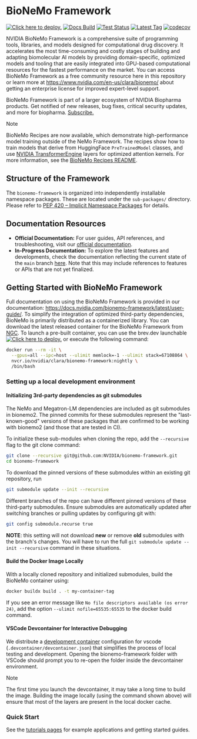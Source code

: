# BioNeMo Framework

[![Click here to deploy.](https://uohmivykqgnnbiouffke.supabase.co/storage/v1/object/public/landingpage/brevdeploynavy.svg)](https://console.brev.dev/launchable/deploy/now?launchableID=env-2pPDA4sJyTuFf3KsCv5KWRbuVlU)
[![Docs Build](https://img.shields.io/github/actions/workflow/status/NVIDIA/bionemo-framework/pages/pages-build-deployment?label=docs-build)](https://nvidia.github.io/bionemo-framework)
[![Test Status](https://github.com/NVIDIA/bionemo-framework/actions/workflows/unit-tests.yml/badge.svg)](https://github.com/NVIDIA/bionemo-framework/actions/workflows/unit-tests.yml)
[![Latest Tag](https://img.shields.io/github/v/tag/NVIDIA/bionemo-framework?label=latest-version)](https://catalog.ngc.nvidia.com/orgs/nvidia/teams/clara/containers/bionemo-framework/tags)
[![codecov](https://codecov.io/gh/NVIDIA/bionemo-framework/branch/main/graph/badge.svg?token=XqhegdZRqB)](https://codecov.io/gh/NVIDIA/bionemo-framework)

NVIDIA BioNeMo Framework is a comprehensive suite of programming tools, libraries, and models designed for computational drug discovery.
It accelerates the most time-consuming and costly stages of building and adapting biomolecular AI models by providing
domain-specific, optimized models and tooling that are easily integrated into GPU-based computational resources for the
fastest performance on the market. You can access BioNeMo Framework as a free community resource here in this repository
or learn more at <https://www.nvidia.com/en-us/clara/bionemo/> about getting an enterprise license for improved
expert-level support.

BioNeMo Framework is part of a larger ecosystem of NVIDIA Biopharma products. Get notified of new releases, bug fixes, critical security updates, and more for biopharma. [Subscribe.](https://www.nvidia.com/en-us/clara/biopharma/product-updates/)

> [!NOTE]
> BioNeMo Recipes are now available, which demonstrate high-performance model training outside of the NeMo Framework.
> The recipes show how to train models that derive from HuggingFace `PreTrainedModel` classes, and use
> [NVIDIA TransformerEngine](https://github.com/NVIDIA/TransformerEngine) layers for optimized attention kernels. For
> more information, see the [BioNeMo Recipes README](./bionemo-recipes.md).

## Structure of the Framework

The `bionemo-framework` is organized into independently installable namespace packages. These are located under the
`sub-packages/` directory. Please refer to [PEP 420 – Implicit Namespace Packages](https://peps.python.org/pep-0420/)
for details.

## Documentation Resources

- **Official Documentation:** For user guides, API references, and troubleshooting, visit our [official documentation](https://docs.nvidia.com/bionemo-framework/latest/).
- **In-Progress Documentation:** To explore the latest features and developments, check the documentation reflecting the current state of the `main` branch [here](https://nvidia.github.io/bionemo-framework/). Note that this may include references to features or APIs that are not yet finalized.

## Getting Started with BioNeMo Framework

Full documentation on using the BioNeMo Framework is provided in our documentation:
<https://docs.nvidia.com/bionemo-framework/latest/user-guide/>. To simplify the integration of optimized third-party dependencies, BioNeMo is primarily distributed as a containerized library. You can download the latest released container for the BioNeMo Framework from
[NGC](https://catalog.ngc.nvidia.com/orgs/nvidia/teams/clara/containers/bionemo-framework). To launch a pre-built container, you can use the brev.dev launchable [![ Click here to deploy.](https://uohmivykqgnnbiouffke.supabase.co/storage/v1/object/public/landingpage/brevdeploynavy.svg)](https://console.brev.dev/launchable/deploy/now?launchableID=env-2pPDA4sJyTuFf3KsCv5KWRbuVlU) or execute the following command:

```bash
docker run --rm -it \
  --gpus=all --ipc=host --ulimit memlock=-1 --ulimit stack=67108864 \
  nvcr.io/nvidia/clara/bionemo-framework:nightly \
  /bin/bash
```

### Setting up a local development environment

#### Initializing 3rd-party dependencies as git submodules

The NeMo and Megatron-LM dependencies are included as git submodules in bionemo2. The pinned commits for these submodules represent the "last-known-good" versions of these packages
that are confirmed to be working with bionemo2 (and those that are tested in CI).

To initialize these sub-modules when cloning the repo, add the `--recursive` flag to the git clone command:

```bash
git clone --recursive git@github.com:NVIDIA/bionemo-framework.git
cd bionemo-framework
```

To download the pinned versions of these submodules within an existing git repository, run

```bash
git submodule update --init --recursive
```

Different branches of the repo can have different pinned versions of these third-party submodules. Ensure submodules are automatically updated after switching branches or pulling updates by configuring git with:

```bash
git config submodule.recurse true
```

**NOTE**: this setting will not download **new** or remove **old** submodules with the branch's changes.
You will have to run the full `git submodule update --init --recursive` command in these situations.

#### Build the Docker Image Locally

With a locally cloned repository and initialized submodules, build the BioNeMo container using:

```bash
docker buildx build . -t my-container-tag
```
If you see an error message like `No file descriptors available (os error 24)`, add the option `--ulimit nofile=65535:65535` to the docker build command.  

#### VSCode Devcontainer for Interactive Debugging

We distribute a [development container](https://devcontainers.github.io/) configuration for vscode
(`.devcontainer/devcontainer.json`) that simplifies the process of local testing and development. Opening the
bionemo-framework folder with VSCode should prompt you to re-open the folder inside the devcontainer environment.

> [!NOTE]
> The first time you launch the devcontainer, it may take a long time to build the image. Building the image locally
> (using the command shown above) will ensure that most of the layers are present in the local docker cache.

### Quick Start

See the [tutorials pages](https://docs.nvidia.com/bionemo-framework/latest/user-guide/examples/bionemo-esm2/pretrain/)
for example applications and getting started guides.
